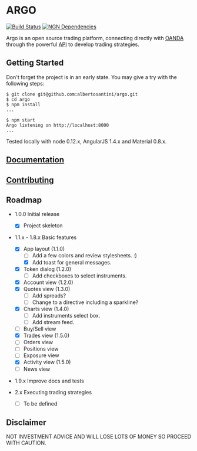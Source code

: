 # ARGO

[![Build Status](https://travis-ci.org/albertosantini/argo.png)](https://travis-ci.org/albertosantini/argo)
[![NGN Dependencies](https://david-dm.org/albertosantini/argo.png)](https://david-dm.org/albertosantini/argo)

Argo is an open source trading platform, connecting directly with [OANDA][]
through the powerful [API][] to develop trading strategies.

## Getting Started

Don't forget the project is in an early state.
You may give a try with the following steps:

```
$ git clone git@github.com:albertosantini/argo.git
$ cd argo
$ npm install
...

$ npm start
Argo listening on http://localhost:8000
...
```
Tested locally with node 0.12.x, AngularJS 1.4.x and Material 0.8.x.

## [Documentation](docs/)

## [Contributing](CONTRIBUTING.md)

## Roadmap

- 1.0.0 Initial release
    - [X] Project skeleton

- 1.1.x - 1.8.x Basic features
    - [X] App layout (1.1.0)
        - [ ] Add a few colors and review stylesheets. :)
        - [X] Add toast for general messages.
    - [X] Token dialog (1.2.0)
        - [ ] Add checkboxes to select instruments.
    - [X] Account view (1.2.0)
    - [X] Quotes view (1.3.0)
        - [ ] Add spreads?
        - [ ] Change to a directive including a sparkline?
    - [X] Charts view (1.4.0)
        - [ ] Add instruments select box.
        - [ ] Add stream feed.
    - [ ] Buy/Sell view
    - [X] Trades view (1.5.0)
    - [ ] Orders view
    - [ ] Positions view
    - [ ] Exposure view
    - [X] Activity view (1.5.0)
    - [ ] News view

- 1.9.x Improve docs and tests

- 2.x Executing trading strategies
    - [ ] To be defined

## Disclaimer

NOT INVESTMENT ADVICE AND WILL LOSE LOTS OF MONEY SO PROCEED WITH CAUTION.


[OANDA]: http://fxtrade.oanda.co.uk/
[API]: http://developer.oanda.com/

